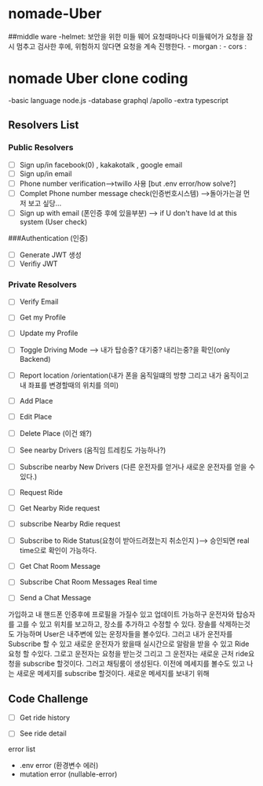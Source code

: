 # nomade-Uber 
 
 ##middle ware 
    -helmet: 보안을 위한 미들 웨어 
              요청때마나다 미들웨어가 요청을 잠시 멈추고 검사한 후에, 위험하지 않다면 요청을 계속 진행한다. 
    - morgan :
    - cors :

# nomade Uber clone coding 

-basic language node.js
-database graphql /apollo
-extra typescript

## Resolvers List

### Public Resolvers 
- [ ] Sign up/in facebook(0) , kakakotalk , google email
- [ ] Sign up/in email 
- [ ] Phone number verification-->twillo 사용 [but .env error/how solve?]
- [ ] Complet Phone number message check(인증번호시스템) -->돌아가는걸 먼저 보고 싶당...
- [ ] Sign up with email (폰인증 후에 있을부분)
      --> if U don't have Id at this system (User check)

###Authentication (인증)

- [ ] Generate JWT 생성
- [ ] Verifiy JWT

### Private Resolvers 

- [ ] Verify Email 
- [ ] Get my Profile
- [ ] Update my Profile 
- [ ] Toggle Driving Mode --> 내가 탑승중? 대기중? 내리는중?을 확인(only Backend)
- [ ] Report location /orientation(내가 폰을 움직일떄의 방향 그리고 내가 움직이고 내 좌표를 변경할때의 위치를 의미)
- [ ] Add Place
- [ ] Edit Place
- [ ] Delete Place (이건 왜?)
- [ ] See nearby Drivers  (움직임 트레킹도 가능하나?)
- [ ] Subscribe nearby New Drivers (다른 운전자를 얻거나 새로운 운전자를 얻을 수 있다.)
- [ ] Request Ride 
- [ ] Get Nearby Ride request 
- [ ] subscribe Nearby Rdie request 
- [ ] Subscribe to Ride Status(요청이 받아드려졌는지 취소인지 )--> 승인되면 real time으로 확인이 가능하다. 
- [ ] Get Chat Room Message
- [ ] Subscribe Chat Room Messages Real time
- [ ] Send a Chat Message


가입하고 내 핸드폰 인증후에 프로필을 가질수 있고 업데이트 가능하구
운전자와 탑승자를 고를 수 있고 위치를 보고하고, 장소를 추가하고 수정할 수 있다.
장솔를 삭제하는것도 가능하며 User은 내주변에 있는 운정자들을 볼수있다. 
그러고 내가 운전자를 Subscribe 할 수 있고 새로운 운전자가 왔을때 실시간으로 알람을 받을 수 있고 
Ride 요청 할 수있다. 그로고 운전자는 요청을 받는것 그리고 그 운전자는 새로운 근처 ride요청을 subscribe 할것이다. 그러고 채팅룸이 생성된다.
이전에 메세지를 볼수도 있고 나는 새로운 메세지를 subscribe 할것이다. 새로운 메세지를 보내기 위해 

## Code Challenge

- [ ] Get ride history
- [ ] See ride detail


error list 

- .env error (환경변수 에러)
-  mutation error (nullable-error)
